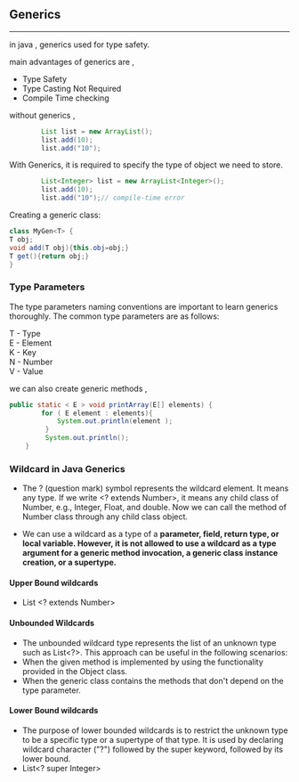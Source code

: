 ## Generics
<hr/>

in java , generics used for type safety.

main advantages of generics are ,
- Type Safety
- Type Casting Not Required
- Compile Time checking

without generics ,
```java
        List list = new ArrayList();
        list.add(10);
        list.add("10");
```
With Generics, it is required to specify the type of object we need to store.
```java
        List<Integer> list = new ArrayList<Integer>();
        list.add(10);
        list.add("10");// compile-time error  
```

Creating a generic class:
````java
class MyGen<T> {  
T obj;  
void add(T obj){this.obj=obj;}  
T get(){return obj;}  
}  
````

### Type Parameters

The type parameters naming conventions are important to learn generics thoroughly. The common type parameters are as follows:

T - Type  
E - Element  
K - Key  
N - Number  
V - Value  

we can also create generic methods ,

```java
public static < E > void printArray(E[] elements) {  
        for ( E element : elements){          
            System.out.println(element );  
         }  
         System.out.println();  
    }  
```

### Wildcard in Java Generics
- The ? (question mark) symbol represents the wildcard element. It means any type. If we write <? extends Number>, it means any child class of Number, e.g., Integer, Float, and double. Now we can call the method of Number class through any child class object.

- We can use a wildcard as a type of a <b> parameter, field, return type, or local variable. However, it is not allowed to use a wildcard as a type argument for a generic method invocation, a generic class instance creation, or a supertype.</b>

#### Upper Bound wildcards

- List <? extends Number>

#### Unbounded Wildcards
- The unbounded wildcard type represents the list of an unknown type such as List<?>. This approach can be useful in the following scenarios: 
- When the given method is implemented by using the functionality provided in the Object class.
- When the generic class contains the methods that don't depend on the type parameter.

#### Lower Bound wildcards 
- The purpose of lower bounded wildcards is to restrict the unknown type to be a specific type or a supertype of that type. It is used by declaring wildcard character ("?") followed by the super keyword, followed by its lower bound.
- List<? super Integer>




